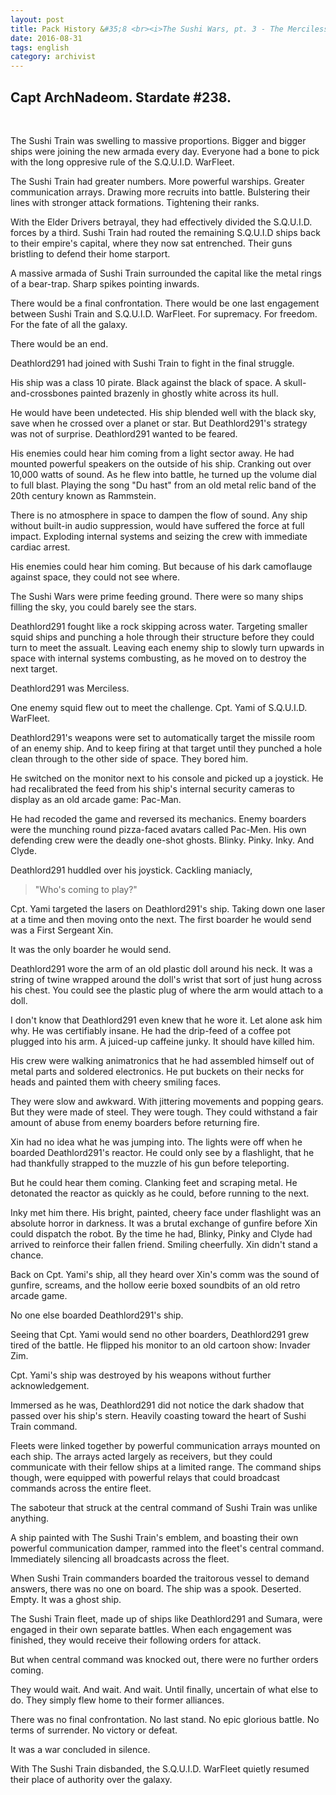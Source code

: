 ```yaml
---
layout: post
title: Pack History &#35;8 <br><i>The Sushi Wars, pt. 3 - The Merciless</i>
date: 2016-08-31
tags: english
category: archivist
---
```

Capt ArchNadeom. Stardate #238.
----------------------------------
&nbsp; 

The Sushi Train was swelling to massive proportions. Bigger and bigger ships were joining the new armada every day. Everyone had a bone to pick with the long oppresive rule of the S.Q.U.I.D. WarFleet.

The Sushi Train had greater numbers. More powerful warships. Greater communication arrays. Drawing more recruits into battle. Bulstering their lines with stronger attack formations. Tightening their ranks.

With the Elder Drivers betrayal, they had effectively divided the S.Q.U.I.D. forces by a third. Sushi Train had routed the remaining S.Q.U.I.D ships back to their empire's capital, where they now sat entrenched. Their guns bristling to defend their home starport.

A massive armada of Sushi Train surrounded the capital like the metal rings of a bear-trap. Sharp spikes pointing inwards.

There would be a final confrontation. There would be one last engagement between Sushi Train and S.Q.U.I.D. WarFleet. For supremacy. For freedom. For the fate of all the galaxy. 

There would be an end.


Deathlord291 had joined with Sushi Train to fight in the final struggle.

His ship was a class 10 pirate. Black against the black of space. A skull-and-crossbones painted brazenly in ghostly white across its hull.

He would have been undetected. His ship blended well with the black sky, save when he crossed over a planet or star. But Deathlord291's strategy was not of surprise. Deathlord291 wanted to be feared.

His enemies could hear him coming from a light sector away. He had mounted powerful speakers on the outside of his ship. Cranking out over 10,000 watts of sound. As he flew into battle, he turned up the volume dial to full blast. Playing the song "Du hast" from an old metal relic band of the 20th century known as Rammstein. 

There is no atmosphere in space to dampen the flow of sound. Any ship without built-in audio suppression, would have suffered the force at full impact. Exploding internal systems and seizing the crew with immediate cardiac arrest.

His enemies could hear him coming. But because of his dark camoflauge against space, they could not see where. 


The Sushi Wars were prime feeding ground. There were so many ships filling the sky, you could barely see the stars. 

Deathlord291 fought like a rock skipping across water. Targeting smaller squid ships and punching a hole through their structure before they could turn to meet the assualt. Leaving each enemy ship to slowly turn upwards in space with internal systems combusting, as he moved on to destroy the next target.

Deathlord291 was Merciless.

One enemy squid flew out to meet the challenge. Cpt. Yami of S.Q.U.I.D. WarFleet.

Deathlord291's weapons were set to automatically target the missile room of an enemy ship. And to keep firing at that target until they punched a hole clean through to the other side of space. They bored him.

He switched on the monitor next to his console and picked up a joystick. He had recalibrated the feed from his ship's internal security cameras to display as an old arcade game: Pac-Man.

He had recoded the game and reversed its mechanics. Enemy boarders were the munching round pizza-faced avatars called Pac-Men. His own defending crew were the deadly one-shot ghosts. Blinky. Pinky. Inky. And Clyde.

Deathlord291 huddled over his joystick. Cackling maniacly, 
> "Who's coming to play?"


Cpt. Yami targeted the lasers on Deathlord291's ship. Taking down one laser at a time and then moving onto the next. The first boarder he would send was a First Sergeant Xin.

It was the only boarder he would send.

Deathlord291 wore the arm of an old plastic doll around his neck. It was a string of twine wrapped around the doll's wrist that sort of just hung across his chest. You could see the plastic plug of where the arm would attach to a doll.

I don't know that Deathlord291 even knew that he wore it. Let alone ask him why. He was certifiably insane. He had the drip-feed of a coffee pot plugged into his arm. A juiced-up caffeine junky. It should have killed him.

His crew were walking animatronics that he had assembled himself out of metal parts and soldered electronics. He put buckets on their necks for heads and painted them with cheery smiling faces.

They were slow and awkward. With jittering movements and popping gears. But they were made of steel. They were tough. They could withstand a fair amount of abuse from enemy boarders before returning fire.


Xin had no idea what he was jumping into. The lights were off when he boarded Deathlord291's reactor. He could only see by a flashlight, that he had thankfully strapped to the muzzle of his gun before teleporting. 

But he could hear them coming. Clanking feet and scraping metal. He detonated the reactor as quickly as he could, before running to the next.

Inky met him there. His bright, painted, cheery face under flashlight was an absolute horror in darkness. It was a brutal exchange of gunfire before Xin could dispatch the robot. By the time he had, Blinky, Pinky and Clyde had arrived to reinforce their fallen friend. Smiling cheerfully. Xin didn't stand a chance.

Back on Cpt. Yami's ship, all they heard over Xin's comm was the sound of gunfire, screams, and the hollow eerie boxed soundbits of an old retro arcade game.

No one else boarded Deathlord291's ship.


Seeing that Cpt. Yami would send no other boarders, Deathlord291 grew tired of the battle. He flipped his monitor to an old cartoon show: Invader Zim.

Cpt. Yami's ship was destroyed by his weapons without further acknowledgement. 

Immersed as he was, Deathlord291 did not notice the dark shadow that passed over his ship's stern. Heavily coasting toward the heart of Sushi Train command.


Fleets were linked together by powerful communication arrays mounted on each ship. The arrays acted largely as receivers, but they could communicate with their fellow ships at a limited range. The command ships though, were equipped with powerful relays that could broadcast commands across the entire fleet.

The saboteur that struck at the central command of Sushi Train was unlike anything. 

A ship painted with The Sushi Train's emblem, and boasting their own powerful communication damper, rammed into the fleet's central command. Immediately silencing all broadcasts across the fleet. 

When Sushi Train commanders boarded the traitorous vessel to demand answers, there was no one on board. The ship was a spook. Deserted. Empty. It was a ghost ship.

The Sushi Train fleet, made up of ships like Deathlord291 and Sumara, were engaged in their own separate battles. When each engagement was finished, they would receive their following orders for attack.

But when central command was knocked out, there were no further orders coming.

They would wait. And wait. And wait. Until finally, uncertain of what else to do. They simply flew home to their former alliances.

There was no final confrontation. No last stand. No epic glorious battle. No terms of surrender. No victory or defeat.

It was a war concluded in silence.

With The Sushi Train disbanded, the S.Q.U.I.D. WarFleet quietly resumed their place of authority over the galaxy.